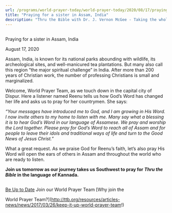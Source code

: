 ```yaml
---
url: /programs/world-prayer-today/world-prayer-today/2020/08/17/praying-for-a-sister-in-assam-india
title: "Praying for a sister in Assam, India"
description: "Thru the Bible with Dr. J. Vernon McGee - Taking the whole Word to the whole world"
---
```







## 
 Praying for a sister in Assam, India


August 17, 2020




Assam, India, is known for its national parks abounding with wildlife, its archeological sites, and well-manicured tea plantations. But many also call this region “the major spiritual challenge” in India. After more than 200 years of Christian work, the number of professing Christians is small and marginalized.

Welcome, World Prayer Team, as we touch down in the capital city of Dispur. Here a listener named Reenu tells us how God’s Word has changed her life and asks us to pray for her countrymen. She says:

*“Your messages have introduced me to God, and I am growing in His Word. I now invite others to my home to listen with me. Many say what a blessing it is to hear God’s Word in our language of Assamese. We pray and worship the Lord together. Please pray for God’s Word to reach all of Assam and for people to leave their idols and traditional ways of life and turn to the Good News of Jesus Christ.”*

What a great request. As we praise God for Reenu’s faith, let’s also pray His Word will open the ears of others in Assam and throughout the world who are ready to listen.

**Join us tomorrow as our journey takes us Southwest to pray for *Thru the Bible* in the language** **of Kannada.**







## 




[Be Up to Date](http://feeds.feedburner.com/WorldPrayerToday "World Prayer Today RSS Feed")
Join our World Prayer Team
[Why join the  

World Prayer Team?](http://ttb.org/resources/articles-news/news/2017/03/26/keep-it-up-world-prayer-team!)





